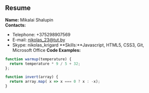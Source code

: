 ## Resume  
**Name:** Mikalai Shalupin  
**Contacts:** 
  - Telephone: +375298907569  
  - E-mail: nikolas_23@tut.by  
  - Skype: nikolas_krigard
**Skills:**Javascript, HTML5, CSS3, Git, Microsoft Office
**Code Examples:**
```javascript
function warmup(temperature) {
  return temperature * 9 / 5 + 32;
};
```
```javascript
function invert(array) {
  return array.map( x => x === 0 ? x : -x);
}
```
